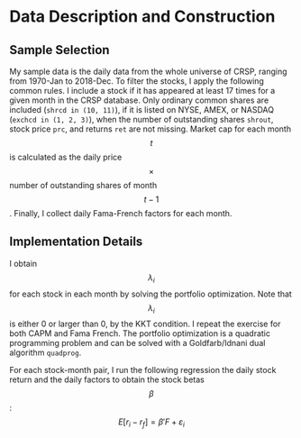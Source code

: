 # Data Description and Construction
## Sample Selection

My sample data is the daily data from the whole universe of CRSP, ranging from 1970-Jan to 2018-Dec. To filter the stocks, I apply the following common rules. I  include a stock if it has appeared at least 17 times for a given month in the CRSP database. Only ordinary common shares are included (`shrcd in (10, 11)`), if it is listed on NYSE, AMEX, or NASDAQ (`exchcd in (1, 2, 3)`), when the number of outstanding shares `shrout`, stock price `prc`, and returns `ret`  are not missing. Market cap for each month $$t$$ is calculated as the daily price $$ \times $$ number of outstanding shares of month $$ t  - 1$$. Finally, I collect daily Fama-French factors for each month.

## Implementation Details

I obtain $$\lambda_i$$ for each stock in each month by solving the portfolio optimization. Note that $$\lambda_i$$ is either $0$ or larger than $0$, by the KKT condition. I repeat the exercise for both CAPM and Fama French. The portfolio optimization is a quadratic programming problem and can be solved with a Goldfarb/Idnani dual algorithm `quadprog`. 

For each stock-month pair, I run the following regression the daily stock return and the daily factors to obtain the stock betas $$ \beta $$:
$$
E[r_i - r_f] = \beta'F + \varepsilon_i
$$




